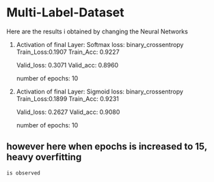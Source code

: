 # Multi-Label-Dataset
Here are the results i obtained by changing the Neural Networks

1) Activation of final Layer: Softmax
   loss: binary_crossentropy
   Train_Loss:0.1907
   Train_Acc: 0.9227

   Valid_loss: 0.3071
   Valid_acc: 0.8960

   number of epochs: 10

2) Activation of final Layer: Sigmoid
   loss: binary_crossentropy
   Train_Loss:0.1899
   Train_Acc: 0.9231

   Valid_loss: 0.2627
   Valid_acc: 0.9080

   number of epochs: 10

## however here when epochs is increased to 15, heavy overfitting 
	is observed